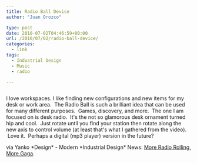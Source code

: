 ```yaml
---
title: Radio Ball Device
author: "Juan Orozco" 

type: post
date: 2010-07-02T04:46:59+00:00
url: /2010/07/02/radio-ball-device/
categories:
  - link
tags:
  - Industrial Design
  - Music
  - radio

---
```

<p style="text-align:center;">
  <a href="http://www.yankodesign.com/2010/05/12/more-radio-rolling-more-gaga/"><img src='https://i0.wp.com/iam.juano.info/files/2010/07/radioball05.jpg?w=580' alt='' data-recalc-dims="1" /></a>
</p>

I love workspaces. I like finding new configurations and new items for my desk or work area.  The Radio Ball is such a brilliant idea that can be used for many different purposes.  Games, discovery, and more.  The one I am focused on is desk radio.  It's the not so glamorous desk ornament turned hip and cool.  Just rotate until you find your station then rotate along the new axis to control volume (at least that's what I gathered from the video).  Love it.  Perhaps a digital (mp3 player) version in the future?

via Yanko \*Design\* - Modern \*Industrial Design\* News: [More Radio Rolling, More Gaga][1].

 [1]: http://www.yankodesign.com/2010/05/12/more-radio-rolling-more-gaga/